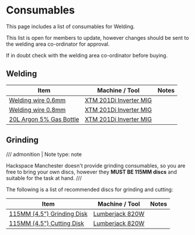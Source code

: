 # Consumables

This page includes a list of consumables for Welding.

This list is open for members to update, however changes should be sent to the welding
area co-ordinator for approval.

If in doubt check with the welding area co-ordinator before buying.

## Welding

| Item                                                                                                                                  | Machine / Tool                                             | Notes |
|---------------------------------------------------------------------------------------------------------------------------------------|------------------------------------------------------------|-------|
| [Welding wire 0.6mm](https://www.basicwelding.co.uk/collections/mild-steel-mig-welding-wire/products/mild-steel-mig-wire-0-8mm-0-7kg) | [XTM 201Di Inverter MIG](equipment/welding_machines.md) |       |
| [Welding wire 0.8mm ](https://www.basicwelding.co.uk/products/mild-steel-mig-wire-0-6mm-0-7kg)                                        | [XTM 201Di Inverter MIG](equipment/welding_machines.md)    |       |
| [20L Argon 5% Gas Bottle](https://www.basicwelding.co.uk/pages/rent-free-welding-gas-manchester)                                      | [XTM 201Di Inverter MIG](equipment/welding_machines.md)    |       |

## Grinding

/// admonition | Note
    type: note

Hackspace Manchester doesn't provide grinding consumables, so you are free to bring your own discs, however they <strong>MUST BE 115MM discs</strong> and suitable for the task at hand.
///

The following is a list of recommended discs for grinding and cutting:

| Item                                                                                                                        | Machine / Tool                                    | Notes |
|-----------------------------------------------------------------------------------------------------------------------------|---------------------------------------------------|-------|
| [115MM (4.5") Grinding Disk](https://www.zoro.co.uk/shop/abrasives/grinding/115mm-4-5inch-metal-grinding-disc/p/ZT1012573S) | [Lumberjack 820W](equipment/angle_grinders.md) |       |
| [115MM (4.5") Cutting Disk ](https://www.amazon.co.uk/SHDIATOOL-Diamond-Cut-Off-Cutting-Abrasive/dp/B0C6D5DS92/?th=1)       | [Lumberjack 820W](equipment/angle_grinders.md) |       |